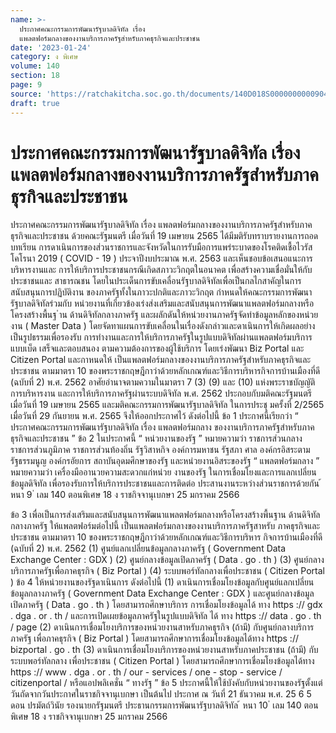 ```yaml
---
name: >-
  ประกาศคณะกรรมการพัฒนารัฐบาลดิจิทัล เรื่อง
  แพลตฟอร์มกลางของงานบริการภาครัฐสำหรับภาคธุรกิจและประชาชน
date: '2023-01-24'
category: ง พิเศษ
volume: 140
section: 18
page: 9
source: 'https://ratchakitcha.soc.go.th/documents/140D018S0000000000904.pdf'
draft: true
---
```


# ประกาศคณะกรรมการพัฒนารัฐบาลดิจิทัล เรื่อง แพลตฟอร์มกลางของงานบริการภาครัฐสำหรับภาคธุรกิจและประชาชน

ประกาศคณะกรรมการพัฒนารัฐบาลดิจิทัล เรื่อง แพลตฟอร์มกลางของงานบริการภาครัฐสำหรับภาคธุรกิจและประชาชน ด้วยคณะรัฐมนตรี เมื่อวันที่ 19 เมษายน 2565 ได้มีมติรับทราบรายงานการถอดบทเรียน การดาเนินการของส่วนราชการและจังหวัดในการรับมือการแพร่ระบาดของโรคติดเชื้อไวรัสโคโรนา 2019 ( COVID - 19 ) ประจาปีงบประมาณ พ.ศ. 2563 และเห็นชอบข้อเสนอแนะการบริหารงานและ การให้บริการประชาชนกรณีเกิดสภาวะวิกฤตในอนาคต เพื่อสร้างความเชื่อมั่นให้กับประชาชนและ สาธารณชน โดยในประเด็นการขับเคลื่อนรัฐบาลดิจิทัลเพื่อเป็นกลไกสาคัญในการสนับสนุนการปฏิบัติงาน ของภาครัฐทั้งในภาวะปกติและภาวะวิกฤต กำหนดให้คณะกรรมการพัฒนารัฐบาลดิจิทัลร่วมกับ หน่วยงานที่เกี่ยวข้องเร่งส่งเสริมและสนับสนุนการพัฒนาแพลตฟอร์มกลางหรือโครงสร้างพื้นฐ ำน ด้านดิจิทัลกลางภาครัฐ และผลักดันให้หน่วยงานภาครัฐจัดทำข้อมูลหลักของหน่วยงาน ( Master Data ) โดยจัดทาแผนการขับเคลื่อนในเรื่องดังกล่าวและดาเนินการให้เกิดผลอย่างเป็นรูปธรรมเพื่อรองรับ การทำงานและการให้บริการภาครัฐในรูปแบบดิจิทัลผ่านแพลตฟอร์มบริการแบบเบ็ด เสร็จและตอบสนอง ตามความต้องการของผู้ใช้บริการ โดยเร่งพัฒนา Biz Portal และ Citizen Portal และกาหนดให้ เป็นแพลตฟอร์มกลางของงานบริการภาครัฐสำหรับภาคธุรกิจและประชาชน ตามมาตรา 10 ของพระราชกฤษฎีกาว่าด้วยหลักเกณฑ์และวิธีการบริหารกิจการบ้านเมืองที่ดี (ฉบับที่ 2) พ.ศ. 2562 อาศัยอำนาจตามความในมาตรา 7 (3) (9) และ (10) แห่งพระราชบัญญัติการบริหารงาน และการให้บริการภาครัฐผ่านระบบดิจิทัล พ.ศ. 2562 ประกอบกับมติคณะรัฐมนตรี เมื่อวันที่ 19 เมษายน 2565 และมติคณะกรรมการพัฒนารัฐบาลดิจิทัล ในการประชุ มครั้งที่ 2/2565 เมื่อวันที่ 29 กันยายน พ.ศ. 2565 จึงให้ออกประกาศไว้ ดังต่อไปนี้ ข้อ 1 ประกาศนี้เรียกว่า “ ประกาศคณะกรรมการพัฒนารัฐบาลดิจิทัล เรื่อง แพลตฟอร์มกลาง ของงานบริการภาครัฐสำหรับภาคธุรกิจและประชาชน ” ข้อ 2 ในประกาศนี้ “ หน่วยงานของรัฐ ” หมายความว่า ราชการส่วนกลาง ราชการส่วนภูมิภาค ราชการส่วนท้องถิ่น รัฐวิสาหกิจ องค์การมหาชน รัฐสภา ศาล องค์กรอิสระตามรัฐธรรมนูญ องค์กรอัยการ สถาบันอุดมศึกษาของรัฐ และหน่วยงานอิสระของรัฐ “ แพลตฟอร์มกลาง ” หมายความว่า เครื่องมืออานวยความสะดวกแก่หน่วย งานของรัฐ ในการเชื่อมโยงและการแลกเปลี่ยนข้อมูลดิจิทัล เพื่อรองรับการให้บริการประชาชนและการติดต่อ ประสานงานระหว่างส่วนราชการด้วยกัน ้ หนา 9 ่ เลม 140 ตอนพิเศษ 18 ง ราชกิจจานุเบกษา 25 มกราคม 2566

ข้อ 3 เพื่อเป็นการส่งเสริมและสนับสนุนการพัฒนาแพลตฟอร์มกลางหรือโครงสร้างพื้นฐาน ด้านดิจิทัลกลางภาครัฐ ให้แพลตฟอร์มต่อไปนี้ เป็นแพลตฟอร์มกลางของงานบริการภาครัฐสาหรับ ภาคธุรกิจและประชาชน ตามมาตรา 10 ของพระราชกฤษฎีกาว่าด้วยหลักเกณฑ์และวิธีการบริหาร กิจการบ้านเมืองที่ดี (ฉบับที่ 2) พ.ศ. 2562 (1) ศูนย์แลกเปลี่ยนข้อมูลกลางภาครัฐ ( Government Data Exchange Center : GDX ) (2) ศูนย์กลางข้อมูลเปิดภาครัฐ ( Data . go . th ) (3) ศูนย์กลางบริการภาครัฐเพื่อภาคธุรกิจ ( Biz Portal ) (4) ระบบพอร์ทัลกลางเพื่อประชาชน ( Citizen Portal ) ข้อ 4 ให้หน่วยงานของรัฐดาเนินการ ดังต่อไปนี้ (1) ดาเนินการเชื่อมโยงข้อมูลกับศูนย์แลกเปลี่ยนข้อมูลกลางภาครัฐ ( Government Data Exchange Center : GDX ) และศูนย์กลางข้อมูลเปิดภาครัฐ ( Data . go . th ) โดยสามารถศึกษาบริการ การเชื่อมโยงข้อมูลได้ ทาง https :// gdx . dga . or . th / และการเปิดเผยข้อมูลภาครัฐในรูปแบบดิจิทัล ได้ ทาง https :// data . go . th / page (2) ดาเนินการเชื่อมโยงบริการของหน่วยงานสาหรับภาคธุรกิจ (ถ้ามี) กับศูนย์กลางบริการภาครัฐ เพื่อภาคธุรกิจ ( Biz Portal ) โดยสามารถศึกษาการเชื่อมโยงข้อมูลได้ทาง https :// bizportal . go . th (3) ดาเนินการเชื่อมโยงบริการของหน่วยงานสาหรับภาคประชาชน (ถ้ามี) กับระบบพอร์ทัลกลาง เพื่อประชาชน ( Citizen Portal ) โดยสามารถศึกษาการเชื่อมโยงข้อมูลได้ทาง https :// www . dga . or . th / our - services / one - stop - service / citizenportal / หรือแอปพลิเคชั่น “ ทางรัฐ ” ข้อ 5 ประกาศนี้ให้ใช้บังคับกับหน่วยงานของรัฐตั้งแต่วันถัดจากวันประกาศในราชกิจจานุเบกษา เป็นต้นไป ประกาศ ณ วันที่ 21 ธันวาคม พ.ศ. 25 6 5 ดอน ปรมัตถ์วินัย รองนายกรัฐมนตรี ประธานกรรมการพัฒนารัฐบาลดิจิทัล ้ หนา 10 ่ เลม 140 ตอนพิเศษ 18 ง ราชกิจจานุเบกษา 25 มกราคม 2566

